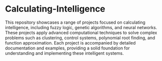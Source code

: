# Calculating-Intelligence

This repository showcases a range of projects focused on calculating intelligence, including fuzzy logic, genetic algorithms, and neural networks. These projects apply advanced computational techniques to solve complex problems such as clustering, control systems, polynomial root finding, and function approximation. Each project is accompanied by detailed documentation and examples, providing a solid foundation for understanding and implementing these intelligent systems.
